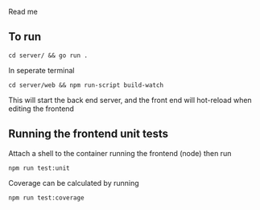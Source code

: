 Read me


## To run 

`cd server/ && go run .`

In seperate terminal

`cd server/web && npm run-script build-watch`

This will start the back end server, and the front end will hot-reload when editing the frontend

## Running the frontend unit tests
Attach a shell to the container running the frontend (node) then run 
```shell
npm run test:unit
```
Coverage can be calculated by running
```shell
npm run test:coverage
```

